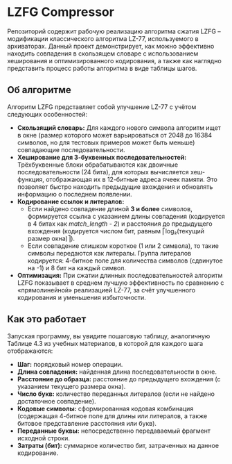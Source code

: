 # LZFG Compressor

Репозиторий содержит рабочую реализацию алгоритма сжатия LZFG – модификации классического алгоритма LZ-77, используемого в архиваторах. Данный проект демонстрирует, как можно эффективно находить совпадения в скользящем словаре с использованием хеширования и оптимизированного кодирования, а также как наглядно представить процесс работы алгоритма в виде таблицы шагов.

## Об алгоритме

Алгоритм LZFG представляет собой улучшение LZ-77 с учётом следующих особенностей:
- **Скользящий словарь:** Для каждого нового символа алгоритм ищет в окне (размер которого может варьироваться от 2048 до 16384 символов, но для тестовых примеров может быть меньше) совпадающие последовательности.
- **Хеширование для 3-буквенных последовательностей:** Трёхбуквенные блоки обрабатываются как двоичные последовательности (24 бита), для которых вычисляется хеш-функция, отображающая их в 12-битные адреса ячеек памяти. Это позволяет быстро находить предыдущие вхождения и обновлять информацию о последнем появлении.
- **Кодирование ссылок и литералов:**  
  - Если найдено совпадение длиной **3 и более** символов, формируется ссылка с указанием длины совпадения (кодируется в 4 битах как _match_length - 2_) и расстояния до предыдущего вхождения (кодируется числом бит, равным ⎡log₂(текущий размер окна)⎤).
  - Если совпадение слишком короткое (1 или 2 символа), то такие символы передаются как литералы. Группа литералов кодируется: 4-битное поле для количества символов (сдвинутое на -1) и 8 бит на каждый символ.
- **Оптимизация:** При сжатии длинных последовательностей алгоритм LZFG показывает в среднем лучшую эффективность по сравнению с «прямолинейной» реализацией LZ-77, за счёт улучшенного кодирования и уменьшения избыточности.

## Как это работает

Запуская программу, вы увидите пошаговую таблицу, аналогичную Таблице 4.3 из учебных материалов, в которой для каждого шага отображаются:
- **Шаг:** порядковый номер операции.
- **Длина совпадения:** найденная длина последовательности в окне.
- **Расстояние до образца:** расстояние до предыдущего вхождения (с указанием текущего размера окна).
- **Число букв:** количество переданных литералов (если не найдено достаточное совпадение).
- **Кодовые символы:** сформированная кодовая комбинация (содержащая 4-битное поле для длины или литералов, а также битовое представление расстояния или букв).
- **Переданные буквы:** непосредственно передаваемый фрагмент исходной строки.
- **Затраты (бит):** суммарное количество бит, затраченных на данное кодирование.

